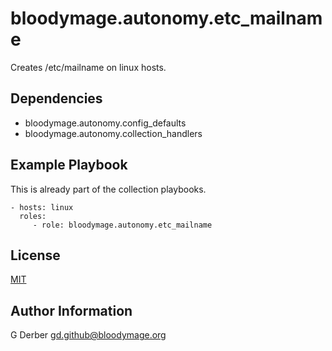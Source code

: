bloodymage.autonomy.etc_mailname
=========

Creates /etc/mailname on linux hosts.

Dependencies
------------

- bloodymage.autonomy.config_defaults
- bloodymage.autonomy.collection_handlers

Example Playbook
----------------
This is already part of the collection playbooks.


```
- hosts: linux
  roles:
     - role: bloodymage.autonomy.etc_mailname
```

License
-------
[MIT](../../LICENSE.md)

Author Information
------------------
G Derber 
gd.github@bloodymage.org
